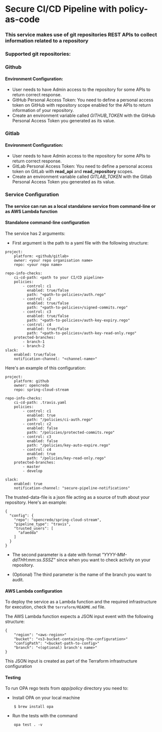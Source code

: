 # Secure CI/CD Pipeline with policy-as-code
### This service makes use of git repositories REST APIs to collect information related to a repository

### Supported git repositories:

### Github
#### Environment Configuration:
  - User needs to have Admin access to the repository for some APIs to return correct response.
  - GitHub Personal Access Token: You need to define a personal access token on GitHub with repository scope enabled for the APIs to return information of your repository.
  - Create an environment variable called *GITHUB_TOKEN* with the GitHub Personal Access Token you generated as its value.

### Gitlab
#### Environment Configuration:
- User needs to have Admin access to the repository for some APIs to return correct response.
- GitLab Personal Access Token: You need to define a personal access token on GitLab with **read_api** and **read_repository** scopes.
- Create an environment variable called *GITLAB_TOKEN* with the Gitlab Personal Access Token you generated as its value.


### Service Configuration
#### The service can run as a local standalone service from command-line or as AWS Lambda function

#### Standalone command-line configuration
The service has 2 arguments:  
- First argument is the path to a yaml file with the following structure:  

````
project:
    platform: <github/gitlab>
    owner: <your repo organisation name>
    repo: <your repo name>

repo-info-checks:
    ci-cd-path: <path to your CI/CD pipeline>
    policies:
        - control: c1
          enabled: true/false
          path: "<path-to-policies>/auth.rego"
        - control: c2
          enabled: true/false
          path: "<path-to-policies>/signed-commits.rego"
        - control: c3
          enabled: true/false
          path: "<path-to-policies>/auth-key-expiry.rego"
        - control: c4
          enabled: true/false
          path: "<path-to-policies>/auth-key-read-only.rego"
    protected-branches:
        - branch-1
        - branch-2
slack:
    enabled: true/false
    notification-channel: "<channel-name>"
````

Here's an example of this configuration:
````
project:
    platform: github
    owner: opencredo
    repo: spring-cloud-stream

repo-info-checks:
    ci-cd-path: .travis.yaml
    policies:
        - control: c1
          enabled: true
          path: "/policies/ci-auth.rego"
        - control: c2
          enabled: false
          path: "/policies/protected-commits.rego"
        - control: c3
          enabled: false
          path: "/policies/key-auto-expire.rego"
        - control: c4
          enabled: true
          path: "/policies/key-read-only.rego"
    protected-branches:
        - master
        - develop

slack:
    enabled: true
    notification-channel: "secure-pipeline-notifications"

````

The trusted-data-file is a json file acting as a source of truth about your repository. 
Here's an example: 

````
{
  "config": {
    "repo": "opencredo/spring-cloud-stream",
    "pipeline_type": "travis",
    "trusted_users": [
      "afaedda"
    ]
  }
}

````

- The second parameter is a date with format *"YYYY-MM-ddTHH:mm:ss.SSSZ"* since when you want to check activity on your repository.

- (Optional) The third parameter is the name of the branch you want to audit. 

#### AWS Lambda configuration

To deploy the service as a Lambda function and the required infrastructure for execution, check the `terraform/README.md` file.

The AWS Lambda function expects a JSON input event with the following structure:

````
{
    "region": "<aws-region>"
    "bucket": "<s3-bucket-containing-the-configuration>"
    "configPath": "<bucket-path-to-config>"
    "branch": "<(optional) branch's name>"
}
````

This JSON input is created as part of the Terraform infrastructure configuration

#### Testing

To run OPA rego tests from *app/policy* directory you need to: 
- Install OPA on your local machine  
````
    $ brew install opa 
````
 - Run the tests with the command
````
    opa test . -v
````